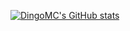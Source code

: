 [![DingoMC's GitHub stats](https://github-readme-stats.vercel.app/api?username=DingoMC)](https://github.com/anuraghazra/github-readme-stats)
